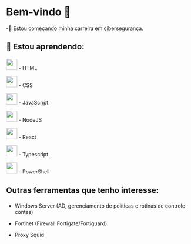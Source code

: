 ### <h1> Bem-vindo 🖖</h1>
<div>

-🔭 Estou começando minha carreira em cibersegurança.

</div>

<div>

<h2>

🌱 Estou aprendendo:

</h2>

<img style="width: 30px; height: 30px" src="https://cdn.worldvectorlogo.com/logos/html-1.svg"> - HTML

<img style="width: 30px; height: 30px" src="https://cdn.worldvectorlogo.com/logos/css-3.svg"> - CSS

<img style="width: 30px; height: 30px" src="https://cdn.worldvectorlogo.com/logos/logo-javascript.svg"> - JavaScript

<img style="width: 30px; height: 30px" src="https://cdn.worldvectorlogo.com/logos/nodejs-icon.svg"> - NodeJS

<img style="width: 30px; height: 30px" src="https://cdn.worldvectorlogo.com/logos/react-2.svg"> - React

<img style="width: 30px; height: 30px" src="https://cdn.worldvectorlogo.com/logos/typescript.svg"> - Typescript

<img style="width: 30px; height: 30px" src="https://www.svgrepo.com/show/306596/powershell.svg"> - PowerShell

</div>

<div>
<h2> 

Outras ferramentas que tenho interesse:  

</h2>
  
  - Windows Server (AD, gerenciamento de políticas e rotinas de controle contas)
  
  - Fortinet (Firewall Fortigate/Fortiguard)
  
  - Proxy Squid
  
</div>
